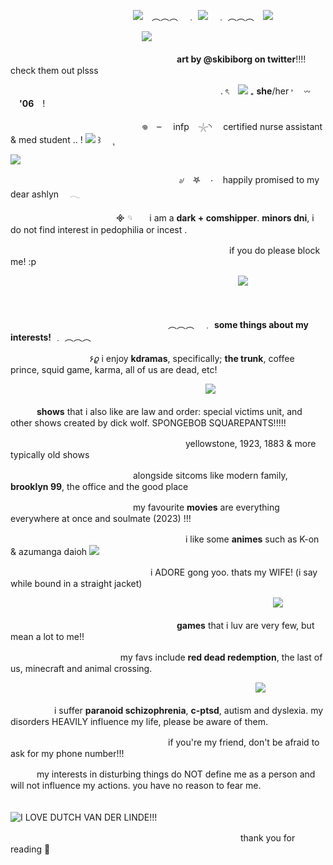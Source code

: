 　　　　　　　　　　　　　　![](https://files.catbox.moe/a8s69g.png)　︵︵︵　﹒ ![](https://files.catbox.moe/50bgq2.png)　﹒ ︵︵︵　![](https://files.catbox.moe/nenx5j.png)

　　　　　　　　　　　　　　　![](https://files.catbox.moe/my2gyg.png)

　　　　　　　　　　　　　　　　　　　**art by @skibiborg on twitter**!!!! check them out plsss



　　　　　　　　　　　　　　　　　　　　　　　　.  ৎ ![](https://64.media.tumblr.com/53a1229cf2eb847ec5e4da93ed658163/1aeed923ac761f38-a4/s75x75_c1/6bad34c5371d843bf713c3bcab1de104e3de0ed5.gifv)  ₊  **she**/her ˒  𖥦  **'06** !　

　　　　　　　　　　　　　　　𖦹　⏖   infp 𓇼◝　 certified nurse assistant & med student .. !  ![](https://files.catbox.moe/ilkln0.png) ꒱ 　  ุ

![](https://files.catbox.moe/fww40z.png)

　　　　　　　　　　　　　　　　　　　 ৶　𖤐　۰　happily promised to my dear ashlyn　 𓂃

　　　　　　　　　　　　᯽  𓄹　　i am a **dark + comshipper**. **minors dni**, i do not find interest in pedophilia or incest  .

　　　　　　　　　　　　　　　　　　　　　　　　　if you do please block me! :p 

　　　　　　　　　　　　　　　　　　　　　　　　　　![](https://files.catbox.moe/qu0ze3.png)

　

　　　　　　　　　　　　　　　　　　︵︵︵　﹒  __some things about my interests!__ ﹒ ︵︵︵

　　　　　　　　　۶𝜚 i enjoy **kdramas**, specifically; __the trunk__, coffee prince, squid game, karma, all of us are dead, etc!

　　　　　　　　　　　　　　　　　　　　　　 ![](https://files.catbox.moe/345elx.png)

　　　**shows** that i also like are law and order: special victims unit, and other shows created by dick wolf. SPONGEBOB SQUAREPANTS!!!!! 

　　　　　　　　　　　　　　　　　　　　yellowstone, 1923, 1883 & more typically old shows
                      
　　　　　　　　　　　　　　alongside sitcoms like modern family, **brooklyn 99**, the office and the good place

　　　　　　　　　　　　　　my favourite **movies** are everything everywhere at once and soulmate (2023) !!! 

　　　　　　　　　　　　　　　　　　　　i like some **animes** such as K-on & azumanga daioh ![](https://files.catbox.moe/hg9fo0.png)

　　　　　　　　　　　　　　　　i ADORE gong yoo. thats my WIFE! (i say while bound in a straight jacket)


　　　　　　　　　　　　　　　　　　　　　　　　　　　　　　![](https://github.com/user-attachments/assets/19aca10e-71c5-4b46-83d1-b0d37550114d)

　　　　　　　　　　　　　　　　　　　**games** that i luv are very few, but mean a lot to me!! 

　　　　    　　　      　　　　　my favs include **red dead redemption**, the last of us, minecraft and animal crossing.


　　　　　　　　　　　　　　　　　　　　　　　　　　　　![](https://files.catbox.moe/8g2t8u.png)

　　　　　i suffer **paranoid schizophrenia**, **c-ptsd**, autism and dyslexia. my disorders HEAVILY influence my life, please be aware of them.

　　　　　　　　　　　　　　　　　　if you're my friend, don't be afraid to ask for my phone number!!!

　　　my interests in disturbing things do NOT define me as a person and will not influence my actions. you have no reason to fear me.

　　　　　　　　　　　　　　　　　　　　　　　　　　　　![I LOVE DUTCH VAN DER LINDE!!!](https://github.com/user-attachments/assets/e3f2ddb4-2f63-4cad-b103-9b16cfd32a09)

　　　　　　　　　　　　　　　　　　　　　　　　　　 thank you for reading 🦌
